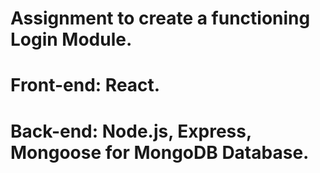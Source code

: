 # Assignment to create a functioning Login Module.
# Front-end: React. 
# Back-end: Node.js, Express, Mongoose for MongoDB Database.
